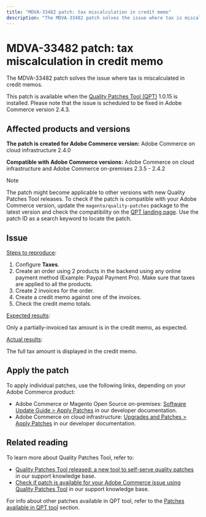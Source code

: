 ```yaml
---
title: "MDVA-33482 patch: tax miscalculation in credit memo"
description: "The MDVA-33482 patch solves the issue where tax is miscalculated in credit memos."
---
```


# MDVA-33482 patch: tax miscalculation in credit memo

The MDVA-33482 patch solves the issue where tax is miscalculated in credit memos.

This patch is available when the [Quality Patches Tool (QPT)](https://devdocs.magento.com/guides/v2.4/comp-mgr/patching.html#mqp) 1.0.15 is installed. Please note that the issue is scheduled to be fixed in Adobe Commerce version 2.4.3.

## Affected products and versions

**The patch is created for Adobe Commerce version:** Adobe Commerce on cloud infrastructure 2.4.0

**Compatible with Adobe Commerce versions:** Adobe Commerce on cloud infrastructure and Adobe Commerce on-premises 2.3.5 - 2.4.2

>[!NOTE]
>
>The patch might become applicable to other versions with new Quality Patches Tool releases. To check if the patch is compatible with your Adobe Commerce version, update the `magento/quality-patches` package to the latest version and check the compatibility on the [QPT landing page](https://devdocs.magento.com/quality-patches/tool.html#patch-grid). Use the patch ID as a search keyword to locate the patch.

## Issue

<u>Steps to reproduce</u>:

1. Configure **Taxes**.
1. Create an order using 2 products in the backend using any online payment method (Example: Paypal Payment Pro). Make sure that taxes are applied to all the products.
1. Create 2 invoices for the order.
1. Create a credit memo against one of the invoices.
1. Check the credit memo totals.

<u>Expected results</u>:

Only a partially-invoiced tax amount is in the credit memo, as expected.

<u>Actual results</u>:

The full tax amount is displayed in the credit memo.

## Apply the patch

To apply individual patches, use the following links, depending on your Adobe Commerce product:

* Adobe Commerce or Magento Open Source on-premises: [Software Update Guide > Apply Patches](https://devdocs.magento.com/guides/v2.4/comp-mgr/patching/mqp.html) in our developer documentation.
* Adobe Commerce on cloud infrastructure: [Upgrades and Patches > Apply Patches](https://devdocs.magento.com/cloud/project/project-patch.html) in our developer documentation.

## Related reading

To learn more about Quality Patches Tool, refer to:

* [Quality Patches Tool released: a new tool to self-serve quality patches](/help/announcements/adobe-commerce-announcements/magento-quality-patches-released-new-tool-to-self-serve-quality-patches.md) in our support knowledge base.
* [Check if patch is available for your Adobe Commerce issue using Quality Patches Tool](/help/support-tools/patches-available-in-qpt-tool/check-patch-for-magento-issue-with-magento-quality-patches.md) in our support knowledge base.

For info about other patches available in QPT tool, refer to the [Patches available in QPT tool](https://support.magento.com/hc/en-us/sections/360010506631-Patches-available-in-QPT-tool-) section.